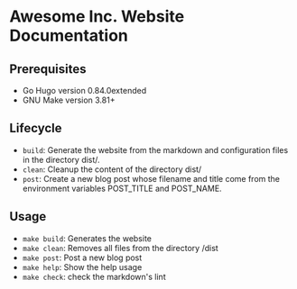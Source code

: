 # Awesome Inc. Website Documentation

## Prerequisites
* Go Hugo version 0.84.0extended
* GNU Make version 3.81+

## Lifecycle
* `build`: Generate the website from the markdown and configuration files in the directory dist/.
* `clean`: Cleanup the content of the directory dist/
* `post`: Create a new blog post whose filename and title come from the environment variables POST_TITLE and POST_NAME.

## Usage
* `make build`: Generates the website
* `make clean`: Removes all files from the directory /dist
* `make post`: Post a new blog post 
* `make help`: Show the help usage
* `make check`: check the markdown's lint